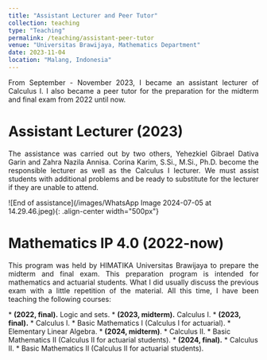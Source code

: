 ```yaml
---
title: "Assistant Lecturer and Peer Tutor"
collection: teaching
type: "Teaching"
permalink: /teaching/assistant-peer-tutor
venue: "Universitas Brawijaya, Mathematics Department"
date: 2023-11-04
location: "Malang, Indonesia"
---
```


<p align="justify"> From September - November 2023, I became an assistant lecturer of Calculus I. I also became a peer tutor for the preparation for the midterm and final exam from 2022 until now.</p>

Assistant Lecturer (2023)
======
<p align="justify">The assistance was carried out by two others, Yehezkiel Gibrael Dativa Garin and Zahra Nazila Annisa. Corina Karim, S.Si., M.Si., Ph.D. become the responsible lecturer as well as the Calculus I lecturer. We must assist students with additional problems and be ready to substitute for the lecturer if they are unable to attend.</p>
![End of assistance](/images/WhatsApp Image 2024-07-05 at 14.29.46.jpeg){: .align-center width="500px"}

Mathematics IP 4.0 (2022-now)
======
<p align="justify"> This program was held by HIMATIKA Universitas Brawijaya to prepare the midterm and final exam. This preparation program is intended for mathematics and actuarial students. What I did usually discuss the previous exam with a little repetition of the material. All this time, I have been teaching the following courses: </p>
*  <b>(2022, final).</b> Logic and sets.
*  <b>(2023, midterm).</b> Calculus I.
*  <b>(2023, final).</b>
    *  Calculus I.
    *  Basic Mathematics I (Calculus I for actuarial).
    *  Elementary Linear Algebra.
*  <b>(2024, midterm)</b>.
    *  Calculus II.
    *  Basic Mathematics II (Calculus II for actuarial students).
*  <b>(2024, final).</b>
    *  Calculus II.
    *  Basic Mathematics II (Calculus II for actuarial students).

